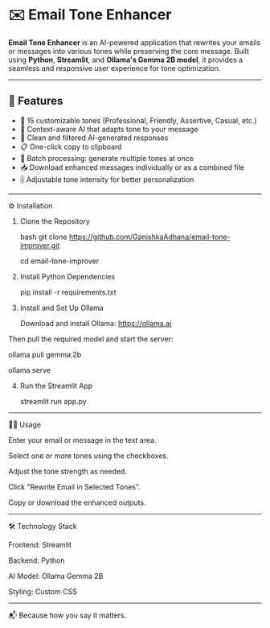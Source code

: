 # ✉️ Email Tone Enhancer

**Email Tone Enhancer** is an AI-powered application that rewrites your emails or messages into various tones while preserving the core message. Built using **Python**, **Streamlit**, and **Ollama's Gemma 2B model**, it provides a seamless and responsive user experience for tone optimization.

---

## 🚀 Features

- 🎯 15 customizable tones (Professional, Friendly, Assertive, Casual, etc.)
- 🧠 Context-aware AI that adapts tone to your message
- 🧹 Clean and filtered AI-generated responses
- 📋 One-click copy to clipboard
- 🔄 Batch processing: generate multiple tones at once
- 📥 Download enhanced messages individually or as a combined file
- 🎚️ Adjustable tone intensity for better personalization

---

⚙️ Installation
1. Clone the Repository
   
   bash git clone https://github.com/GanishkaAdhana/email-tone-improver.git
   
   cd email-tone-improver

2. Install Python Dependencies

   pip install -r requirements.txt

3. Install and Set Up Ollama
   
   Download and install Ollama: https://ollama.ai

Then pull the required model and start the server:

   ollama pull gemma:2b

   ollama serve

4. Run the Streamlit App

   streamlit run app.py

---
🧑‍💻 Usage

Enter your email or message in the text area.

Select one or more tones using the checkboxes.

Adjust the tone strength as needed.

Click "Rewrite Email in Selected Tones".

Copy or download the enhanced outputs.

---
🛠️ Technology Stack

Frontend: Streamlit

Backend: Python

AI Model: Ollama Gemma 2B

Styling: Custom CSS

---
📬 Because how you say it matters.

